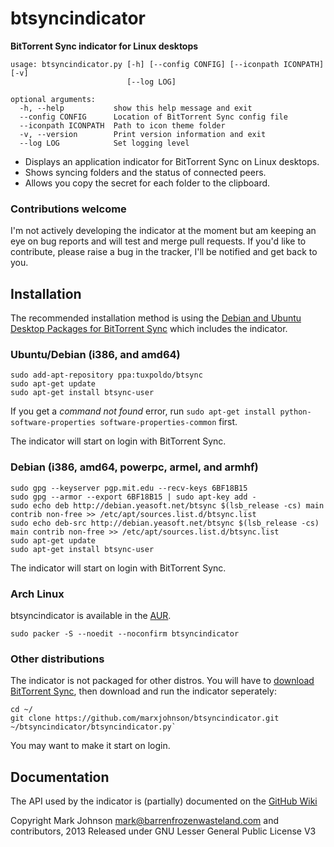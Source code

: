btsyncindicator
===============

**BitTorrent Sync indicator for Linux desktops**

```
usage: btsyncindicator.py [-h] [--config CONFIG] [--iconpath ICONPATH] [-v]
                          [--log LOG]

optional arguments:
  -h, --help           show this help message and exit
  --config CONFIG      Location of BitTorrent Sync config file
  --iconpath ICONPATH  Path to icon theme folder
  -v, --version        Print version information and exit
  --log LOG            Set logging level
```

* Displays an application indicator for BitTorrent Sync on Linux desktops.
* Shows syncing folders and the status of connected peers.
* Allows you copy the secret for each folder to the clipboard.

### Contributions welcome

I'm not actively developing the indicator at the moment but am keeping an eye on bug reports and will test and merge pull requests.  If you'd like to contribute, please raise a bug in the tracker, I'll be notified and get back to you.

## Installation

The recommended installation method is using the [Debian and Ubuntu Desktop Packages for BitTorrent Sync](http://forum.bittorrent.com/topic/19560-debian-and-ubuntu-desktop-packages-for-bittorrent-sync/) which includes the indicator.

### Ubuntu/Debian (i386, and amd64)
```
sudo add-apt-repository ppa:tuxpoldo/btsync
sudo apt-get update
sudo apt-get install btsync-user
```
If you get a *command not found* error, run `sudo apt-get install python-software-properties software-properties-common` first. 

The indicator will start on login with BitTorrent Sync.

### Debian (i386, amd64, powerpc, armel, and armhf)
```
sudo gpg --keyserver pgp.mit.edu --recv-keys 6BF18B15
sudo gpg --armor --export 6BF18B15 | sudo apt-key add -
sudo echo deb http://debian.yeasoft.net/btsync $(lsb_release -cs) main contrib non-free >> /etc/apt/sources.list.d/btsync.list
sudo echo deb-src http://debian.yeasoft.net/btsync $(lsb_release -cs) main contrib non-free >> /etc/apt/sources.list.d/btsync.list
sudo apt-get update
sudo apt-get install btsync-user
```
The indicator will start on login with BitTorrent Sync.

### Arch Linux
btsyncindicator is available in the [AUR](https://aur.archlinux.org).
```
sudo packer -S --noedit --noconfirm btsyncindicator
```

### Other distributions
The indicator is not packaged for other distros. You will have to [download BitTorrent Sync](http://labs.bittorrent.com/experiments/sync.html), then download and run the indicator seperately:
```
cd ~/
git clone https://github.com/marxjohnson/btsyncindicator.git
~/btsyncindicator/btsyncindicator.py`
```
You may want to make it start on login.

## Documentation

The API used by the indicator is (partially) documented on the [GitHub Wiki](https://github.com/marxjohnson/btsyncindicator/wiki)

Copyright Mark Johnson <mark@barrenfrozenwasteland.com> and contributors, 2013
Released under GNU Lesser General Public License V3
